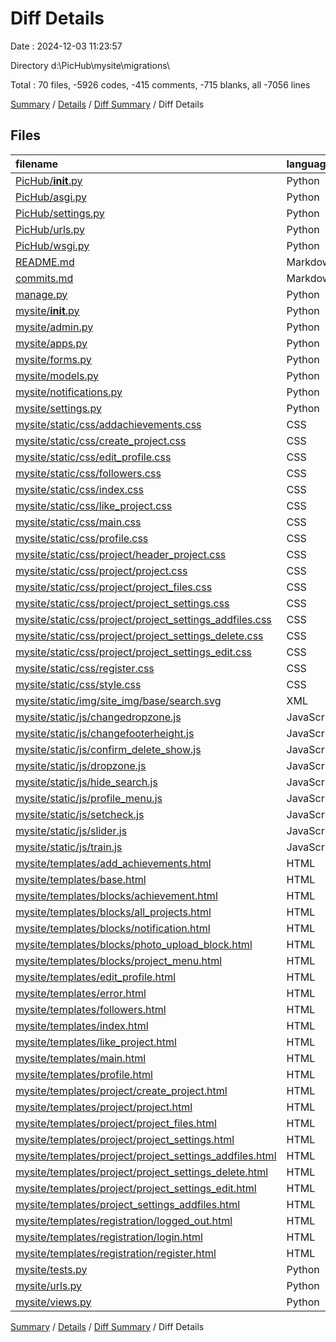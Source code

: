 # Diff Details

Date : 2024-12-03 11:23:57

Directory d:\\PicHub\\mysite\\migrations\\

Total : 70 files,  -5926 codes, -415 comments, -715 blanks, all -7056 lines

[Summary](results.md) / [Details](details.md) / [Diff Summary](diff.md) / Diff Details

## Files
| filename | language | code | comment | blank | total |
| :--- | :--- | ---: | ---: | ---: | ---: |
| [PicHub/__init__.py](/PicHub/__init__.py) | Python | 0 | 0 | -1 | -1 |
| [PicHub/asgi.py](/PicHub/asgi.py) | Python | -10 | 0 | -7 | -17 |
| [PicHub/settings.py](/PicHub/settings.py) | Python | -80 | -21 | -40 | -141 |
| [PicHub/urls.py](/PicHub/urls.py) | Python | -24 | -1 | -3 | -28 |
| [PicHub/wsgi.py](/PicHub/wsgi.py) | Python | -10 | 0 | -7 | -17 |
| [README.md](/README.md) | Markdown | -2 | 0 | -1 | -3 |
| [commits.md](/commits.md) | Markdown | -257 | 0 | -28 | -285 |
| [manage.py](/manage.py) | Python | -17 | -1 | -5 | -23 |
| [mysite/__init__.py](/mysite/__init__.py) | Python | 0 | 0 | -1 | -1 |
| [mysite/admin.py](/mysite/admin.py) | Python | -27 | 0 | -13 | -40 |
| [mysite/apps.py](/mysite/apps.py) | Python | -4 | 0 | -3 | -7 |
| [mysite/forms.py](/mysite/forms.py) | Python | -181 | -4 | -51 | -236 |
| [mysite/models.py](/mysite/models.py) | Python | -98 | -12 | -28 | -138 |
| [mysite/notifications.py](/mysite/notifications.py) | Python | -6 | 0 | -2 | -8 |
| [mysite/settings.py](/mysite/settings.py) | Python | -2 | -3 | -2 | -7 |
| [mysite/static/css/addachievements.css](/mysite/static/css/addachievements.css) | CSS | -41 | -1 | 0 | -42 |
| [mysite/static/css/create_project.css](/mysite/static/css/create_project.css) | CSS | -190 | -22 | -19 | -231 |
| [mysite/static/css/edit_profile.css](/mysite/static/css/edit_profile.css) | CSS | -111 | -47 | -5 | -163 |
| [mysite/static/css/followers.css](/mysite/static/css/followers.css) | CSS | -123 | -7 | -5 | -135 |
| [mysite/static/css/index.css](/mysite/static/css/index.css) | CSS | -439 | -4 | -46 | -489 |
| [mysite/static/css/like_project.css](/mysite/static/css/like_project.css) | CSS | -135 | -3 | -7 | -145 |
| [mysite/static/css/main.css](/mysite/static/css/main.css) | CSS | -167 | -14 | -30 | -211 |
| [mysite/static/css/profile.css](/mysite/static/css/profile.css) | CSS | -289 | 0 | -18 | -307 |
| [mysite/static/css/project/header_project.css](/mysite/static/css/project/header_project.css) | CSS | -89 | -3 | -18 | -110 |
| [mysite/static/css/project/project.css](/mysite/static/css/project/project.css) | CSS | -261 | -14 | -49 | -324 |
| [mysite/static/css/project/project_files.css](/mysite/static/css/project/project_files.css) | CSS | -199 | -3 | -9 | -211 |
| [mysite/static/css/project/project_settings.css](/mysite/static/css/project/project_settings.css) | CSS | -57 | -1 | -9 | -67 |
| [mysite/static/css/project/project_settings_addfiles.css](/mysite/static/css/project/project_settings_addfiles.css) | CSS | -30 | 0 | 0 | -30 |
| [mysite/static/css/project/project_settings_delete.css](/mysite/static/css/project/project_settings_delete.css) | CSS | -96 | -3 | -2 | -101 |
| [mysite/static/css/project/project_settings_edit.css](/mysite/static/css/project/project_settings_edit.css) | CSS | -144 | 0 | -11 | -155 |
| [mysite/static/css/register.css](/mysite/static/css/register.css) | CSS | -131 | -2 | -8 | -141 |
| [mysite/static/css/style.css](/mysite/static/css/style.css) | CSS | -369 | -19 | -17 | -405 |
| [mysite/static/img/site_img/base/search.svg](/mysite/static/img/site_img/base/search.svg) | XML | -1 | 0 | 0 | -1 |
| [mysite/static/js/changedropzone.js](/mysite/static/js/changedropzone.js) | JavaScript | 0 | 0 | -1 | -1 |
| [mysite/static/js/changefooterheight.js](/mysite/static/js/changefooterheight.js) | JavaScript | -5 | -3 | -1 | -9 |
| [mysite/static/js/confirm_delete_show.js](/mysite/static/js/confirm_delete_show.js) | JavaScript | -16 | 0 | -4 | -20 |
| [mysite/static/js/dropzone.js](/mysite/static/js/dropzone.js) | JavaScript | -7 | 0 | 0 | -7 |
| [mysite/static/js/hide_search.js](/mysite/static/js/hide_search.js) | JavaScript | -13 | 0 | -1 | -14 |
| [mysite/static/js/profile_menu.js](/mysite/static/js/profile_menu.js) | JavaScript | -16 | 0 | -3 | -19 |
| [mysite/static/js/setcheck.js](/mysite/static/js/setcheck.js) | JavaScript | -2 | -1 | 0 | -3 |
| [mysite/static/js/slider.js](/mysite/static/js/slider.js) | JavaScript | -11 | 0 | -3 | -14 |
| [mysite/static/js/train.js](/mysite/static/js/train.js) | JavaScript | -22 | -1 | -5 | -28 |
| [mysite/templates/add_achievements.html](/mysite/templates/add_achievements.html) | HTML | -28 | 0 | -4 | -32 |
| [mysite/templates/base.html](/mysite/templates/base.html) | HTML | -153 | -11 | -13 | -177 |
| [mysite/templates/blocks/achievement.html](/mysite/templates/blocks/achievement.html) | HTML | -3 | 0 | 0 | -3 |
| [mysite/templates/blocks/all_projects.html](/mysite/templates/blocks/all_projects.html) | HTML | -36 | 0 | 0 | -36 |
| [mysite/templates/blocks/notification.html](/mysite/templates/blocks/notification.html) | HTML | -19 | 0 | 0 | -19 |
| [mysite/templates/blocks/photo_upload_block.html](/mysite/templates/blocks/photo_upload_block.html) | HTML | -3 | 0 | 0 | -3 |
| [mysite/templates/blocks/project_menu.html](/mysite/templates/blocks/project_menu.html) | HTML | -5 | 0 | 0 | -5 |
| [mysite/templates/edit_profile.html](/mysite/templates/edit_profile.html) | HTML | -46 | 0 | -10 | -56 |
| [mysite/templates/error.html](/mysite/templates/error.html) | HTML | -11 | 0 | -5 | -16 |
| [mysite/templates/followers.html](/mysite/templates/followers.html) | HTML | -58 | 0 | -6 | -64 |
| [mysite/templates/index.html](/mysite/templates/index.html) | HTML | -122 | 0 | -20 | -142 |
| [mysite/templates/like_project.html](/mysite/templates/like_project.html) | HTML | -145 | 0 | -11 | -156 |
| [mysite/templates/main.html](/mysite/templates/main.html) | HTML | -70 | 0 | -5 | -75 |
| [mysite/templates/profile.html](/mysite/templates/profile.html) | HTML | -171 | 0 | -18 | -189 |
| [mysite/templates/project/create_project.html](/mysite/templates/project/create_project.html) | HTML | -102 | -5 | -12 | -119 |
| [mysite/templates/project/project.html](/mysite/templates/project/project.html) | HTML | -273 | -2 | -19 | -294 |
| [mysite/templates/project/project_files.html](/mysite/templates/project/project_files.html) | HTML | -167 | -2 | -14 | -183 |
| [mysite/templates/project/project_settings.html](/mysite/templates/project/project_settings.html) | HTML | -42 | 0 | -5 | -47 |
| [mysite/templates/project/project_settings_addfiles.html](/mysite/templates/project/project_settings_addfiles.html) | HTML | -32 | 0 | -2 | -34 |
| [mysite/templates/project/project_settings_delete.html](/mysite/templates/project/project_settings_delete.html) | HTML | -49 | 0 | -3 | -52 |
| [mysite/templates/project/project_settings_edit.html](/mysite/templates/project/project_settings_edit.html) | HTML | -79 | 0 | -5 | -84 |
| [mysite/templates/project_settings_addfiles.html](/mysite/templates/project_settings_addfiles.html) | HTML | -26 | 0 | -2 | -28 |
| [mysite/templates/registration/logged_out.html](/mysite/templates/registration/logged_out.html) | HTML | 0 | 0 | -1 | -1 |
| [mysite/templates/registration/login.html](/mysite/templates/registration/login.html) | HTML | -42 | 0 | 0 | -42 |
| [mysite/templates/registration/register.html](/mysite/templates/registration/register.html) | HTML | -42 | 0 | 0 | -42 |
| [mysite/tests.py](/mysite/tests.py) | Python | -1 | -1 | -2 | -4 |
| [mysite/urls.py](/mysite/urls.py) | Python | -33 | -37 | -4 | -74 |
| [mysite/views.py](/mysite/views.py) | Python | -486 | -167 | -91 | -744 |

[Summary](results.md) / [Details](details.md) / [Diff Summary](diff.md) / Diff Details